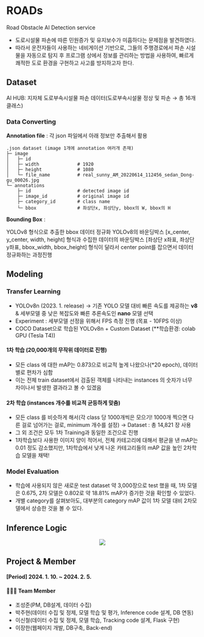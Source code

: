 # ROADs
Road Obstacle AI Detection service

- 도로시설물 파손에 따른 민원증가 및 유지보수가 미흡하다는 문제점을 발견하였다. 
- 따라서 운전자들이 사용하는 네비게이션 기반으로, 그들의 주행경로에서 파손 시설물을 자동으로 탐지 후 프로그램 상에서 정보를 관리하는 방법을 사용하여, 빠르게 쾌적한 도로 환경을 구현하고 사고를 방지하고자 한다.


## Dataset
AI HUB: 지자체 도로부속시설물 파손 데이터(도로부속시설물 정상 및 파손 → 총 16개 클래스)

### Data Converting
**Annotation file** : 각 json 파일에서 아래 정보만 추출해서 활용

```
.json dataset (image 1개에 annotation 여러개 존재)
├─ image                  
│   ├─ id                 
│   ├─ width              # 1920
│   ├─ height             # 1080
│   └─ file_name          # real_sunny_AM_20220614_112456_sedan_Dong-gu_00026.jpg
└─ annotations                
    ├─ id                 # detected image id
    ├─ image_id           # original image id
    ├─ category_id        # class name
    └─ bbox               # 좌상단x, 좌상단y, bbox의 W, bbox의 H
```
**Bounding Box** : 

YOLOv8 형식으로 추출한 bbox 데이터 정규화
YOLOv8의 바운딩박스  [x_center, y_center, width, height] 형식과 수집한 데이터의 바운딩박스 [좌상단 x좌표, 좌상단 y좌표, bbox_width, bbox_height] 형식이 달라서 center point를 잡으면서 데이터 정규화하는 과정진행



## Modeling
### Transfer Learning
  -  YOLOv8n (2023. 1. release) → 기존 YOLO 모델 대비 빠른 속도를 제공하는 **v8** & 세부모델 중 낮은 복잡도와 빠른 추론속도인 **nano** 모델 선택
  -  Experiment : 세부모델 선정을 위해서 FPS 측정 진행 (목표 - 10FPS 이상)
  -  COCO Dataset으로 학습된 YOLOv8n + Custom Dataset (**학습환경: colab GPU (Tesla T4))

#### 1차 학습 (20,000개의 무작위 데이터로 진행)
  -  모든 class 에 대한 mAP는 0.873으로 비교적 높게 나왔으나(*20 epoch), 데이터별로 편차가 심함
  -  이는 전체 train dataset에서 검출된 객체를 나타내는 instances 의 숫자가 너무 차이나서 발생한 결과라고 볼 수 있겠음

#### 2차 학습 (instances 개수를 비교적 균등하게 맞춤)
  -  모든 class 를 비슷하게 해서(각 class 당 1000개씩은 모으기! 1000개 찍으면 다른 걸로 넘어가는 걸로, minimum 개수를 설정) →  Dataset : 총 14,821 장 사용
  -  그 외 조건은 모두 1차 Training과 동일한 조건으로 진행
  -  1차학습보다 사용한 이미지 양이 적어서, 전체 카테고리에 대해서 평균을 낸 mAP는 0.01 정도 감소했지만, 1차학습에서 낮게 나온 카테고리들의 mAP 값을 높인 2차학습 모델을 채택!

### Model Evaluation
  -  학습에 사용되지 않은 새로운 test dataset 약 3,000장으로 test 했을 때, 1차 모델은 0.675, 2차 모델은 0.802로 약 18.81% mAP가 증가한 것을 확인할 수 있었다.
  -  개별 category를 살펴보아도, 대부분의 category mAP 값이 1차 모델 대비 2차모델에서 상승한 것을 볼 수 있다.


## Inference Logic
<p align="center">
  <img src="https://github.com/jsj5605/ROADs/assets/95035134/4bd41722-4adc-4c4c-af46-7de706afec77">
</p>

## Project & Member
#### [Period] 2024. 1. 10. ~ 2024. 2. 5.
#### 👩🏻‍💻 Team Member
- 조성준(PM, DB설계, 데이터 수집)
- 박주현(데이터 수집 및 정제, 모델 학습 및 평가, Inference code 설계, DB 연동)
- 이신철(데이터 수집 및 정제, 모델 학습, Tracking code 설계, Flask 구현)
- 이장한(웹페이지 개발, DB구축, Back-end)

